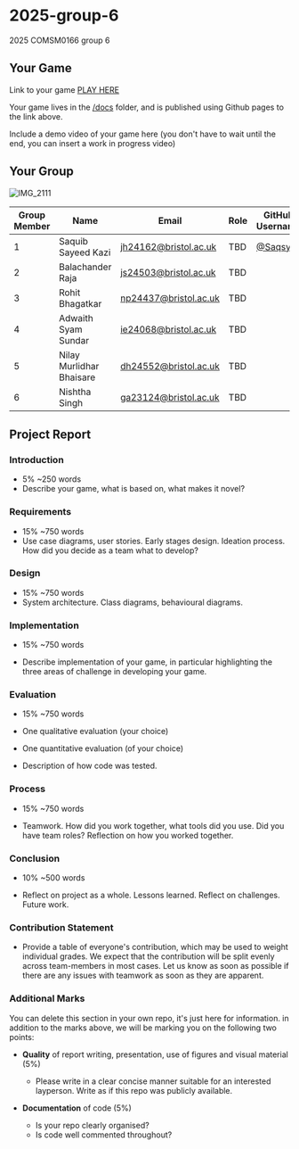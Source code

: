 # 2025-group-6

2025 COMSM0166 group 6

## Your Game

Link to your game [PLAY HERE](https://peteinfo.github.io/COMSM0166-project-template/)

Your game lives in the [/docs](/docs) folder, and is published using Github pages to the link above.

Include a demo video of your game here (you don't have to wait until the end, you can insert a work in progress video)

## Your Group

![IMG_2111](https://github.com/user-attachments/assets/8ebd4457-6124-4e18-9d72-9eabe6e7746d)

| Group Member | Name                     | Email                 | Role | GitHub Username                    |
|--------------|--------------------------|-----------------------|------|------------------------------------|
| 1            | Saquib Sayeed Kazi       | jh24162@bristol.ac.uk | TBD  | [@Saqsy](https://github.com/Saqsy) |
| 2            | Balachander Raja         | js24503@bristol.ac.uk | TBD  |                                    |
| 3            | Rohit Bhagatkar          | np24437@bristol.ac.uk | TBD  |                                    |
| 4            | Adwaith Syam Sundar      | ie24068@bristol.ac.uk | TBD  |                                    |
| 5            | Nilay Murlidhar Bhaisare | dh24552@bristol.ac.uk | TBD  |                                    |
| 6            | Nishtha Singh            | ga23124@bristol.ac.uk | TBD  |                                    |

## Project Report

### Introduction

- 5% ~250 words
- Describe your game, what is based on, what makes it novel?

### Requirements

- 15% ~750 words
- Use case diagrams, user stories. Early stages design. Ideation process. How did you decide as a team what to develop?

### Design

- 15% ~750 words
- System architecture. Class diagrams, behavioural diagrams.

### Implementation

- 15% ~750 words

- Describe implementation of your game, in particular highlighting the three areas of challenge in developing your game.

### Evaluation

- 15% ~750 words

- One qualitative evaluation (your choice)

- One quantitative evaluation (of your choice)

- Description of how code was tested.

### Process

- 15% ~750 words

- Teamwork. How did you work together, what tools did you use. Did you have team roles? Reflection on how you worked
  together.

### Conclusion

- 10% ~500 words

- Reflect on project as a whole. Lessons learned. Reflect on challenges. Future work.

### Contribution Statement

- Provide a table of everyone's contribution, which may be used to weight individual grades. We expect that the
  contribution will be split evenly across team-members in most cases. Let us know as soon as possible if there are any
  issues with teamwork as soon as they are apparent.

### Additional Marks

You can delete this section in your own repo, it's just here for information. in addition to the marks above, we will be
marking you on the following two points:

- **Quality** of report writing, presentation, use of figures and visual material (5%)
    - Please write in a clear concise manner suitable for an interested layperson. Write as if this repo was publicly
      available.

- **Documentation** of code (5%)

    - Is your repo clearly organised?
    - Is code well commented throughout?
